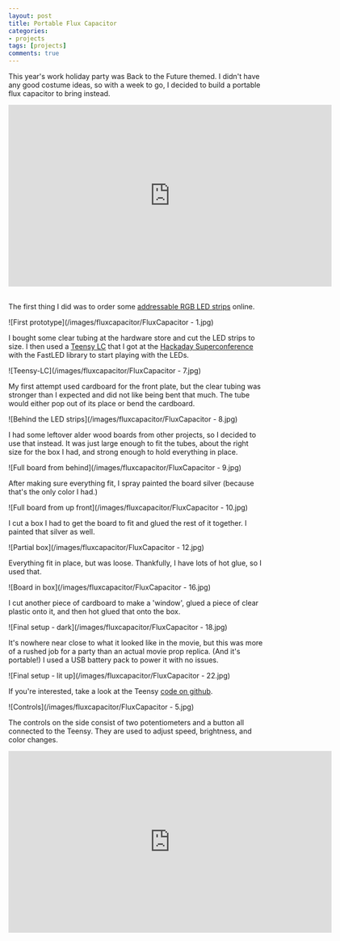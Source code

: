 ```yaml
---
layout: post
title: Portable Flux Capacitor
categories:
- projects
tags: [projects]
comments: true
---
```


This year's work holiday party was Back to the Future themed. I didn't have any good costume ideas, so with a week to go, I decided to build a portable flux capacitor to bring instead.

<div align="center"><iframe width="640" height="360" src="https://www.youtube.com/embed/MZ-XaeUl97o" frameborder="0" allowfullscreen></iframe></div> 

<br />

The first thing I did was to order some [addressable RGB LED strips][0] online. 

![First prototype](/images/fluxcapacitor/FluxCapacitor - 1.jpg)

I bought some clear tubing at the hardware store and cut the LED strips to size. I then used a [Teensy LC][1] that I got at the [Hackaday Superconference][2] with the FastLED library to start playing with the LEDs.

![Teensy-LC](/images/fluxcapacitor/FluxCapacitor - 7.jpg)

My first attempt used cardboard for the front plate, but the clear tubing was stronger than I expected and did not like being bent that much. The tube would either pop out of its place or bend the cardboard.

![Behind the LED strips](/images/fluxcapacitor/FluxCapacitor - 8.jpg)

I had some leftover alder wood boards from other projects, so I decided to use that instead. It was just large enough to fit the tubes, about the right size for the box I had, and strong enough to hold everything in place.

![Full board from behind](/images/fluxcapacitor/FluxCapacitor - 9.jpg)

After making sure everything fit, I spray painted the board silver (because that's the only color I had.)

![Full board from up front](/images/fluxcapacitor/FluxCapacitor - 10.jpg)

I cut a box I had to get the board to fit and glued the rest of it together. I painted that silver as well.

![Partial box](/images/fluxcapacitor/FluxCapacitor - 12.jpg)

Everything fit in place, but was loose. Thankfully, I have lots of hot glue, so I used that.

![Board in box](/images/fluxcapacitor/FluxCapacitor - 16.jpg)

I cut another piece of cardboard to make a 'window', glued a piece of clear plastic onto it, and then hot glued that onto the box.

![Final setup - dark](/images/fluxcapacitor/FluxCapacitor - 18.jpg)

It's nowhere near close to what it looked like in the movie, but this was more of a rushed job for a party than an actual movie prop replica. (And it's portable!) I used a USB battery pack to power it with no issues.

![Final setup - lit up](/images/fluxcapacitor/FluxCapacitor - 22.jpg)

If you're interested, take a look at the Teensy [code on github][3].

![Controls](/images/fluxcapacitor/FluxCapacitor - 5.jpg)

The controls on the side consist of two potentiometers and a button all connected to the Teensy. They are used to adjust speed, brightness, and color changes.

<div align="center"><iframe width="640" height="360" src="https://www.youtube.com/embed/k18zvcvC6wI" frameborder="0" allowfullscreen></iframe></div>

[0]: http://www.amazon.com/gp/product/B00VQ0D2TY
[1]: https://www.pjrc.com/teensy/teensyLC.html
[2]: https://hackaday.com/tag/hackaday-superconference/
[3]: https://github.com/alvarop/flux/blob/master/fluxCapacitor/fluxCapacitor.ino
